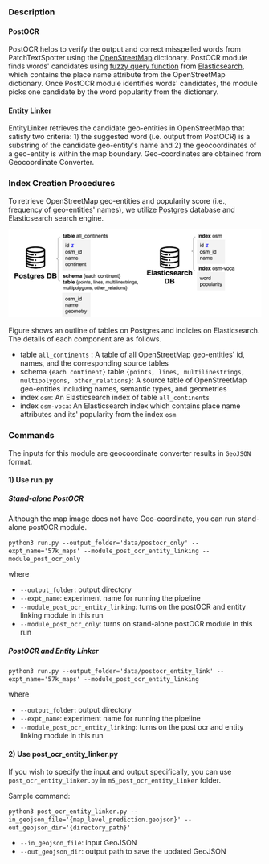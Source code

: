 ### Description
#### PostOCR
PostOCR helps to verify the output and correct misspelled words from PatchTextSpotter using the [OpenStreetMap](https://www.openstreetmap.org/) dictionary. PostOCR module finds words' candidates using [fuzzy query function](https://www.elastic.co/guide/en/elasticsearch/reference/current/query-dsl-fuzzy-query.html) from [Elasticsearch](https://www.elastic.co/elasticsearch/), which contains the place name attribute from the OpenStreetMap dictionary. Once PostOCR module identifies words' candidates, the module picks one candidate by the word popularity from the dictionary.

#### Entity Linker
EntityLinker retrieves the candidate geo-entities in OpenStreetMap that satisfy two criteria: 1) the suggested word (i.e. output from PostOCR) is a substring of the candidate geo-entity's name and 2) the geocoordinates of a geo-entity is within the map boundary. Geo-coordinates are obtained from Geocoordinate Converter.

### Index Creation Procedures

To retrieve OpenStreetMap geo-entities and popularity score (i.e., frequency of geo-entities' names), we utilize [Postgres](https://www.postgresql.org/) database and Elasticsearch search engine.

<img width="800px" src="_media/databases.jpg"></br>

Figure shows an outline of tables on Postgres and indicies on Elasticsearch. The details of each component are as follows.

* table `all_continents` : A table of all OpenStreetMap geo-entities' id, names, and the corresponding source tables
* schema `{each continent}` table `{points, lines, multilinestrings, multipolygons, other_relations}`: A source table of OpenStreetMap geo-entities including names, semantic types, and geometries
* index `osm`: An Elasticsearch index of table `all_continents`
* index `osm-voca`: An Elasticsearch index which contains place name attributes and its' popularity from the index `osm`

### Commands
The inputs for this module are geocoordinate converter results in `GeoJSON` format.

#### 1) Use run.py 

##### Stand-alone PostOCR 

Although the map image does not have Geo-coordinate, you can run stand-alone postOCR module.  

```
python3 run.py --output_folder='data/postocr_only' --expt_name='57k_maps' --module_post_ocr_entity_linking --module_post_ocr_only
```

where

* `--output_folder`: output directory
* `--expt_name`: experiment name for running the pipeline
* `--module_post_ocr_entity_linking`: turns on the postOCR and entity linking module in this run
* `--module_post_ocr_only`: turns on stand-alone postOCR module in this run

##### PostOCR and Entity Linker
```
python3 run.py --output_folder='data/postocr_entity_link' --expt_name='57k_maps' --module_post_ocr_entity_linking
```

where

* `--output_folder`: output directory
* `--expt_name`: experiment name for running the pipeline
* `--module_post_ocr_entity_linking`: turns on the post ocr and entity linking module in this run


#### 2) Use post_ocr_entity_linker.py

If you wish to specify the input and output specifically, you can use `post_ocr_entity_linker.py` in `m5_post_ocr_entity_linker` folder. 

Sample command: 
```
python3 post_ocr_entity_linker.py --in_geojson_file='{map_level_prediction.geojson}' --out_geojson_dir='{directory_path}' 
```

* `--in_geojson_file`: input GeoJSON
* `--out_geojson_dir`: output path to save the updated GeoJSON

